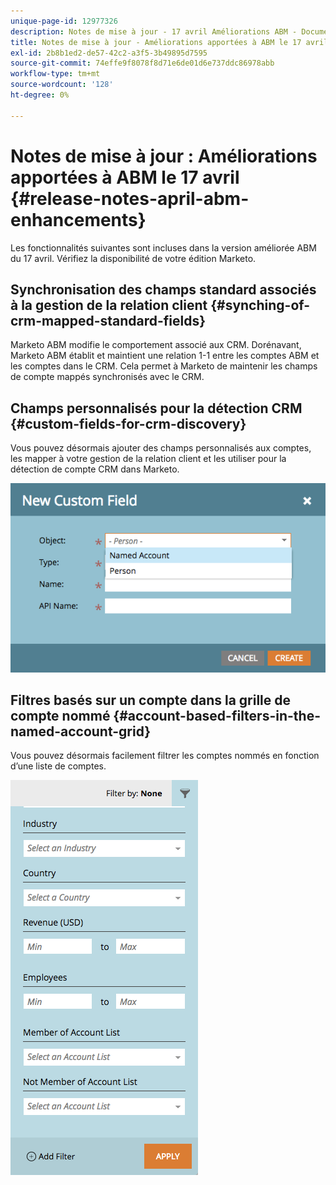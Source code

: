```yaml
---
unique-page-id: 12977326
description: Notes de mise à jour - 17 avril Améliorations ABM - Documentation Marketo - Documentation du produit
title: Notes de mise à jour - Améliorations apportées à ABM le 17 avril
exl-id: 2b8b1ed2-de57-42c2-a3f5-3b49895d7595
source-git-commit: 74effe9f8078f8d71e6de01d6e737ddc86978abb
workflow-type: tm+mt
source-wordcount: '128'
ht-degree: 0%

---
```


# Notes de mise à jour : Améliorations apportées à ABM le 17 avril {#release-notes-april-abm-enhancements}

Les fonctionnalités suivantes sont incluses dans la version améliorée ABM du 17 avril. Vérifiez la disponibilité de votre édition Marketo.

## Synchronisation des champs standard associés à la gestion de la relation client {#synching-of-crm-mapped-standard-fields}

Marketo ABM modifie le comportement associé aux CRM. Dorénavant, Marketo ABM établit et maintient une relation 1-1 entre les comptes ABM et les comptes dans le CRM. Cela permet à Marketo de maintenir les champs de compte mappés synchronisés avec le CRM.

## Champs personnalisés pour la détection CRM {#custom-fields-for-crm-discovery}

Vous pouvez désormais ajouter des champs personnalisés aux comptes, les mapper à votre gestion de la relation client et les utiliser pour la détection de compte CRM dans Marketo.

![](assets/new-custom-field.png)

## Filtres basés sur un compte dans la grille de compte nommé {#account-based-filters-in-the-named-account-grid}

Vous pouvez désormais facilement filtrer les comptes nommés en fonction d’une liste de comptes.

![](assets/named-account-filters.png)
